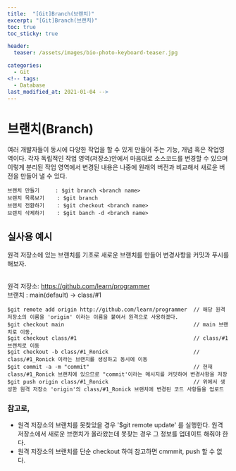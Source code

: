 ```yaml
---
title:  "[Git]Branch(브랜치)"
excerpt: "[Git]Branch(브랜치)"
toc: true
toc_sticky: true

header:
  teaser: /assets/images/bio-photo-keyboard-teaser.jpg

categories:
  - Git
<!-- tags:
  - Database 
last_modified_at: 2021-01-04 -->
---
```

# 브랜치(Branch) 
여러 개발자들이 동시에 다양한 작업을 할 수 있게 만들어 주는 기능, 개념 혹은 작업영역이다.
각자 독립적인 작업 영역(저장소)안에서 마음대로 소스코드를 변경할 수 있으며 이렇게 분리된 작업 영역에서 변경된 내용은 나중에 원래의 버전과 비교해서 새로운 버전을 만들어 낼 수 있다.

```
브랜치 만들기     : $git branch <branch name>
브랜치 목록보기    : $git branch 
브랜치 전환하기    : $git checkout <branch name>
브랜치 삭제하기    : $git banch -d <branch name>
```

## 실사용 예시
원격 저장소에 있는 브랜치를 기초로 새로운 브랜치를 만들어 변경사항을 커밋과 푸시를 해보자.<br><br>

원격 저장소: https://github.com/learn/programmer <br>
브랜치    : main(default) -> class/#1

```
$git remote add origin http://github.com/learn/programmer  // 해당 원격 저장소의 이름을 'origin' 이라는 이름을 붙여서 원격으로 사용하겠다.
$git checkout main                                         // main 브랜치로 이동,
$git checkout class/#1                                     // class/#1 브랜치로 이동
$git checkout -b class/#1_Ronick                           // class/#1_Ronick 이라는 브랜치를 생성하고 동시에 이동
$git commit -a -m "commit"                                 // 현재 class/#1_Ronick 브랜치에 있으므로 "commit'이라는 메시지를 커밋하여 변경사항을 저장
$git push origin class/#1_Ronick                           // 위에서 생성한 원격 저장소 'origin'의 class/#1_Ronick 브랜치에 변경된 코드 사항들을 업로드
```

### 참고로,
* 원격 저장소의 브랜치를 못찾았을 경우 '$git remote update' 를 실행한다. 원격 저장소에서 새로운 브랜치가 올라왔는데 못찾는 경우 그 정보를 업데이트 해줘야 한다.
* 원격 저장소의 브랜치를 단순 checkout 하여 참고하면 cmmmit, push 할 수 없다.
